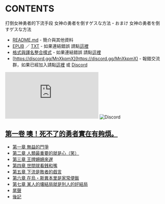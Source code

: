 # CONTENTS

打倒女神勇者的下流手段
女神の勇者を倒すゲスな方法・おまけ
女神の勇者を倒すゲスな方法


- [README.md](README.md) - 簡介與其他資料
- [EPUB](https://gitlab.com/demonovel/epub-txt/blob/master/wenku8/%E6%89%93%E5%80%92%E5%A5%B3%E7%A5%9E%E5%8B%87%E8%80%85%E7%9A%84%E4%B8%8B%E6%B5%81%E6%89%8B%E6%AE%B5.epub) ／ [TXT](https://gitlab.com/demonovel/epub-txt/blob/master/wenku8/out/%E6%89%93%E5%80%92%E5%A5%B3%E7%A5%9E%E5%8B%87%E8%80%85%E7%9A%84%E4%B8%8B%E6%B5%81%E6%89%8B%E6%AE%B5.out.txt) - 如果連結錯誤 請點[這裡](https://gitlab.com/demonovel/epub-txt/blob/master/wenku8/)
- [格式與譯名整合樣式](https://github.com/bluelovers/node-novel/blob/master/lib/locales/%E6%89%93%E5%80%92%E5%A5%B3%E7%A5%9E%E5%8B%87%E8%80%85%E7%9A%84%E4%B8%8B%E6%B5%81%E6%89%8B%E6%AE%B5.ts) - 如果連結錯誤 請點[這裡](https://github.com/bluelovers/node-novel/blob/master/lib/locales/)
- [https://discord.gg/MnXkpmX](https://discord.gg/MnXkpmX) - 報錯交流群，如果已經加入請點[這裡](https://discordapp.com/channels/467794087769014273/467794088285175809) 或 [Discord](https://discordapp.com/channels/@me)


![導航目錄](https://chart.apis.google.com/chart?cht=qr&chs=150x150&chl=https://gitee.com/bluelovers/novel/tree/master/wenku8/打倒女神勇者的下流手段/導航目錄.md)  ![Discord](https://chart.apis.google.com/chart?cht=qr&chs=150x150&chl=https://discord.gg/MnXkpmX)




## [第一卷 噢！死不了的勇者實在有夠煩。](00000_%E7%AC%AC%E4%B8%80%E5%8D%B7%20%E5%99%A2%EF%BC%81%E6%AD%BB%E4%B8%8D%E4%BA%86%E7%9A%84%E5%8B%87%E8%80%85%E5%AF%A6%E5%9C%A8%E6%9C%89%E5%A4%A0%E7%85%A9%E3%80%82)

- [第一章 無益的鬥爭](00000_%E7%AC%AC%E4%B8%80%E5%8D%B7%20%E5%99%A2%EF%BC%81%E6%AD%BB%E4%B8%8D%E4%BA%86%E7%9A%84%E5%8B%87%E8%80%85%E5%AF%A6%E5%9C%A8%E6%9C%89%E5%A4%A0%E7%85%A9%E3%80%82/00010_%E7%AC%AC%E4%B8%80%E7%AB%A0%20%E7%84%A1%E7%9B%8A%E7%9A%84%E9%AC%A5%E7%88%AD.txt)
- [第二章 人類最重要的就是心（笑）](00000_%E7%AC%AC%E4%B8%80%E5%8D%B7%20%E5%99%A2%EF%BC%81%E6%AD%BB%E4%B8%8D%E4%BA%86%E7%9A%84%E5%8B%87%E8%80%85%E5%AF%A6%E5%9C%A8%E6%9C%89%E5%A4%A0%E7%85%A9%E3%80%82/00020_%E7%AC%AC%E4%BA%8C%E7%AB%A0%20%E4%BA%BA%E9%A1%9E%E6%9C%80%E9%87%8D%E8%A6%81%E7%9A%84%E5%B0%B1%E6%98%AF%E5%BF%83%EF%BC%88%E7%AC%91%EF%BC%89.txt)
- [第三章 王牌姍姍來遅](00000_%E7%AC%AC%E4%B8%80%E5%8D%B7%20%E5%99%A2%EF%BC%81%E6%AD%BB%E4%B8%8D%E4%BA%86%E7%9A%84%E5%8B%87%E8%80%85%E5%AF%A6%E5%9C%A8%E6%9C%89%E5%A4%A0%E7%85%A9%E3%80%82/00030_%E7%AC%AC%E4%B8%89%E7%AB%A0%20%E7%8E%8B%E7%89%8C%E5%A7%8D%E5%A7%8D%E4%BE%86%E9%81%85.txt)
- [第四章 世間就看銭和嘴](00000_%E7%AC%AC%E4%B8%80%E5%8D%B7%20%E5%99%A2%EF%BC%81%E6%AD%BB%E4%B8%8D%E4%BA%86%E7%9A%84%E5%8B%87%E8%80%85%E5%AF%A6%E5%9C%A8%E6%9C%89%E5%A4%A0%E7%85%A9%E3%80%82/00040_%E7%AC%AC%E5%9B%9B%E7%AB%A0%20%E4%B8%96%E9%96%93%E5%B0%B1%E7%9C%8B%E9%8A%AD%E5%92%8C%E5%98%B4.txt)
- [第五章 下流是敗者的戯言](00000_%E7%AC%AC%E4%B8%80%E5%8D%B7%20%E5%99%A2%EF%BC%81%E6%AD%BB%E4%B8%8D%E4%BA%86%E7%9A%84%E5%8B%87%E8%80%85%E5%AF%A6%E5%9C%A8%E6%9C%89%E5%A4%A0%E7%85%A9%E3%80%82/00050_%E7%AC%AC%E4%BA%94%E7%AB%A0%20%E4%B8%8B%E6%B5%81%E6%98%AF%E6%95%97%E8%80%85%E7%9A%84%E6%88%AF%E8%A8%80.txt)
- [第六章 在烏・斯異本里是家常便飯](00000_%E7%AC%AC%E4%B8%80%E5%8D%B7%20%E5%99%A2%EF%BC%81%E6%AD%BB%E4%B8%8D%E4%BA%86%E7%9A%84%E5%8B%87%E8%80%85%E5%AF%A6%E5%9C%A8%E6%9C%89%E5%A4%A0%E7%85%A9%E3%80%82/00060_%E7%AC%AC%E5%85%AD%E7%AB%A0%20%E5%9C%A8%E7%83%8F%E3%83%BB%E6%96%AF%E7%95%B0%E6%9C%AC%E9%87%8C%E6%98%AF%E5%AE%B6%E5%B8%B8%E4%BE%BF%E9%A3%AF.txt)
- [第七章 某人的壊結局就是別人的好結局](00000_%E7%AC%AC%E4%B8%80%E5%8D%B7%20%E5%99%A2%EF%BC%81%E6%AD%BB%E4%B8%8D%E4%BA%86%E7%9A%84%E5%8B%87%E8%80%85%E5%AF%A6%E5%9C%A8%E6%9C%89%E5%A4%A0%E7%85%A9%E3%80%82/00070_%E7%AC%AC%E4%B8%83%E7%AB%A0%20%E6%9F%90%E4%BA%BA%E7%9A%84%E5%A3%8A%E7%B5%90%E5%B1%80%E5%B0%B1%E6%98%AF%E5%88%A5%E4%BA%BA%E7%9A%84%E5%A5%BD%E7%B5%90%E5%B1%80.txt)
- [尾聲](00000_%E7%AC%AC%E4%B8%80%E5%8D%B7%20%E5%99%A2%EF%BC%81%E6%AD%BB%E4%B8%8D%E4%BA%86%E7%9A%84%E5%8B%87%E8%80%85%E5%AF%A6%E5%9C%A8%E6%9C%89%E5%A4%A0%E7%85%A9%E3%80%82/00080_%E5%B0%BE%E8%81%B2.txt)
- [後記](00000_%E7%AC%AC%E4%B8%80%E5%8D%B7%20%E5%99%A2%EF%BC%81%E6%AD%BB%E4%B8%8D%E4%BA%86%E7%9A%84%E5%8B%87%E8%80%85%E5%AF%A6%E5%9C%A8%E6%9C%89%E5%A4%A0%E7%85%A9%E3%80%82/00090_%E5%BE%8C%E8%A8%98.txt)


